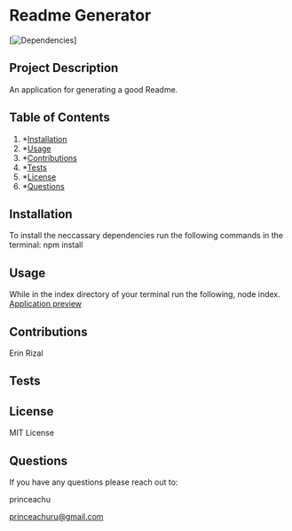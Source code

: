 # Readme Generator

[![Dependencies](https://img.shields.io/badge/npm%20-inquirer-blue)]

## Project Description

An application for generating a good Readme.

## Table of Contents

1. \*[Installation](#installation)
2. \*[Usage](#usage)
3. \*[Contributions](#contributions)
4. \*[Tests](#tests)
5. \*[License](#license)
6. \*[Questions](#questions)

## Installation

To install the neccassary dependencies run the following commands in the terminal:
npm install

## Usage

While in the index directory of your terminal run the following, node index.
[Application preview](https://drive.google.com/file/d/1u2xJ3A8yCF6lXP4ttlEsxavI45fSdvei/view)

## Contributions

Erin Rizal

## Tests

## License

MIT License

## Questions

If you have any questions please reach out to:

princeachu

princeachuru@gmail.com
